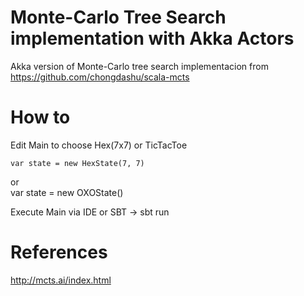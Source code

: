 # Monte-Carlo Tree Search implementation with Akka Actors

Akka version of Monte-Carlo tree search implementacion from https://github.com/chongdashu/scala-mcts

# How to
Edit Main to choose Hex(7x7) or TicTacToe
    
    var state = new HexState(7, 7)
or    
    var state = new OXOState()


Execute Main via IDE or SBT -> sbt run

# References
http://mcts.ai/index.html

